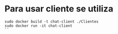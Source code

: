 # Para usar cliente se utiliza
```
sudo docker build -t chat-client ./Clientes
sudo docker run -it chat-client
``
